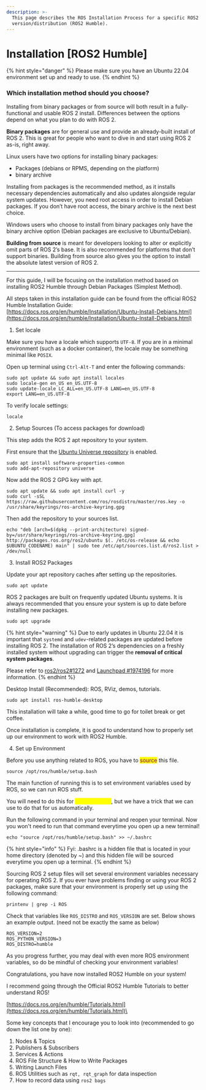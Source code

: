 ```yaml
---
description: >-
  This page describes the ROS Installation Process for a specific ROS2
  version/distribution (ROS2 Humble).
---
```


# Installation \[ROS2 Humble]

{% hint style="danger" %}
Please make sure you have an Ubuntu 22.04 environment set up and ready to use.
{% endhint %}

### Which installation method should you choose?

Installing from binary packages or from source will both result in a fully-functional and usable ROS 2 install. Differences between the options depend on what you plan to do with ROS 2.

**Binary packages** are for general use and provide an already-built install of ROS 2. This is great for people who want to dive in and start using ROS 2 as-is, right away.

Linux users have two options for installing binary packages:

* Packages (debians or RPMS, depending on the platform)
* binary archive

Installing from packages is the recommended method, as it installs necessary dependencies automatically and also updates alongside regular system updates. However, you need root access in order to install Debian packages. If you don’t have root access, the binary archive is the next best choice.

Windows users who choose to install from binary packages only have the binary archive option (Debian packages are exclusive to Ubuntu/Debian).

**Building from source** is meant for developers looking to alter or explicitly omit parts of ROS 2’s base. It is also recommended for platforms that don’t support binaries. Building from source also gives you the option to install the absolute latest version of ROS 2.

***

For this guide, I will be focusing on the installation method based on installing ROS2 Humble through Debian Packages (Simplest Method).

All steps taken in this installation guide can be found from the official ROS2 Humble Installation Guide: [https://docs.ros.org/en/humble/Installation/Ubuntu-Install-Debians.html](https://docs.ros.org/en/humble/Installation/Ubuntu-Install-Debians.html)

1. Set locale

Make sure you have a locale which supports `UTF-8`. If you are in a minimal environment (such as a docker container), the locale may be something minimal like `POSIX`.&#x20;

Open up terminal using `Ctrl-Alt-T` and enter the following commands:

```
sudo apt update && sudo apt install locales
sudo locale-gen en_US en_US.UTF-8
sudo update-locale LC_ALL=en_US.UTF-8 LANG=en_US.UTF-8
export LANG=en_US.UTF-8
```

To verify locale settings:

```
locale  
```

2. Setup Sources (To access packages for download)

This step adds the ROS 2 apt repository to your system.

First ensure that the [Ubuntu Universe repository](https://help.ubuntu.com/community/Repositories/Ubuntu) is enabled.

```
sudo apt install software-properties-common
sudo add-apt-repository universe
```

Now add the ROS 2 GPG key with apt.&#x20;

```
sudo apt update && sudo apt install curl -y
sudo curl -sSL https://raw.githubusercontent.com/ros/rosdistro/master/ros.key -o /usr/share/keyrings/ros-archive-keyring.gpg
```

Then add the repository to your sources list.

```
echo "deb [arch=$(dpkg --print-architecture) signed-by=/usr/share/keyrings/ros-archive-keyring.gpg] http://packages.ros.org/ros2/ubuntu $(. /etc/os-release && echo $UBUNTU_CODENAME) main" | sudo tee /etc/apt/sources.list.d/ros2.list > /dev/null
```

3. Install ROS2 Packages

Update your apt repository caches after setting up the repositories.

```
sudo apt update
```

ROS 2 packages are built on frequently updated Ubuntu systems. It is always recommended that you ensure your system is up to date before installing new packages.

```
sudo apt upgrade
```

{% hint style="warning" %}
Due to early updates in Ubuntu 22.04 it is important that `systemd` and `udev`-related packages are updated before installing ROS 2. The installation of ROS 2’s dependencies on a freshly installed system without upgrading can trigger the **removal of critical system packages**.

Please refer to [ros2/ros2#1272](https://github.com/ros2/ros2/issues/1272) and [Launchpad #1974196](https://bugs.launchpad.net/ubuntu/+source/systemd/+bug/1974196) for more information.
{% endhint %}

Desktop Install (Recommended): ROS, RViz, demos, tutorials.

```
sudo apt install ros-humble-desktop
```

This installation will take a while, good time to go for toilet break or get coffee.

Once installation is complete, it is good to understand how to properly set up our environment to work with ROS2 Humble.

4. Set up Environment

Before you use anything related to ROS, you have to <mark style="color:purple;">source</mark> this file.&#x20;

```
source /opt/ros/humble/setup.bash
```

The main function of running this is to set environment variables used by ROS, so we can run ROS stuff.&#x20;

You will need to do this for <mark style="color:yellow;">every terminal</mark>, but we have a trick that we can use to do that for us automatically.

Run the following command in your terminal and reopen your terminal. Now you won't need to run that command everytime you open up a new terminal!

```
echo "source /opt/ros/humble/setup.bash" >> ~/.bashrc
```

{% hint style="info" %}
Fyi: .bashrc is a hidden file that is located in your home directory (denoted by \~) and this hidden file will be sourced everytime you open up a terminal.
{% endhint %}

Sourcing ROS 2 setup files will set several environment variables necessary for operating ROS 2. If you ever have problems finding or using your ROS 2 packages, make sure that your environment is properly set up using the following command:

```
printenv | grep -i ROS
```

Check that variables like `ROS_DISTRO` and `ROS_VERSION` are set. Below shows an example output. (need not be exactly the same as below)

```
ROS_VERSION=2
ROS_PYTHON_VERSION=3
ROS_DISTRO=humble
```

As you progress further, you may deal with even more ROS environment variables, so do be mindful of checking your environment variables!



Congratulations, you have now installed ROS2 Humble on your system!



I recommend going through the Official ROS2 Humble Tutorials to better understand ROS!

[https://docs.ros.org/en/humble/Tutorials.html](https://docs.ros.org/en/humble/Tutorials.html)\


Some key concepts that I encourage you to look into (recommended to go down the list one by one):

1. Nodes & Topics
2. Publishers & Subscribers
3. Services & Actions
4. ROS File Structure & How to Write Packages
5. Writing Launch Files
6. ROS Utilities such as `rqt, rqt_graph` for data inspection
7. How to record data using `ros2 bags`


